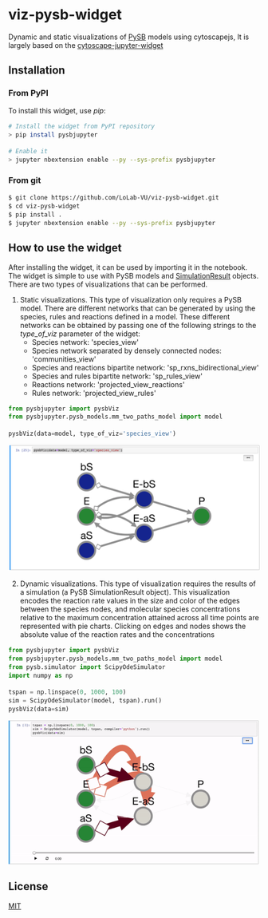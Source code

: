 # viz-pysb-widget
Dynamic and static visualizations of [PySB](http://pysb.org/) models using cytoscapejs, It is largely based on the 
[cytoscape-jupyter-widget](https://github.com/idekerlab/cytoscape-jupyter-widget)

## Installation

### From PyPI

To install this widget, use _pip_:

```bash
# Install the widget from PyPI repository
> pip install pysbjupyter

# Enable it
> jupyter nbextension enable --py --sys-prefix pysbjupyter
```
### From git
```bash
$ git clone https://github.com/LoLab-VU/viz-pysb-widget.git
$ cd viz-pysb-widget
$ pip install .
$ jupyter nbextension enable --py --sys-prefix pysbjupyter
```

## How to use the widget
After installing the widget, it can be used by importing it in the notebook. The widget is simple to use with PySB 
models and [SimulationResult](https://pysb.readthedocs.io/en/stable/modules/simulator.html#pysb.simulator.SimulationResult) 
objects. There are two types of visualizations that can be performed. 

1) Static visualizations. This type of visualization only requires a PySB model. There are different networks
that can be generated by using the species, rules and reactions defined in a model. These different networks
can be obtained by passing one of the following strings to the *type_of_viz* parameter of the widget:
    * Species network: 'species_view'
    * Species network separated by densely connected nodes: 'communities_view'
    * Species and reactions bipartite network: 'sp_rxns_bidirectional_view'
    * Species and rules bipartite network: 'sp_rules_view'
    * Reactions network: 'projected_view_reactions'
    * Rules network: 'projected_view_rules'
  

```python
from pysbjupyter import pysbViz
from pysbjupyter.pysb_models.mm_two_paths_model import model

pysbViz(data=model, type_of_viz='species_view')
```

![species_view](double_enzymatic_species.png)

2) Dynamic visualizations. This type of visualization requires the results of a simulation 
(a PySB SimulationResult object). This visualization encodes the reaction rate values in the size and color 
of the edges between the species nodes, and molecular species concentrations relative to the maximum
concentration attained across all time points are  represented with pie charts. Clicking on edges and 
nodes shows the absolute value of the reaction rates and the concentrations

```python
from pysbjupyter import pysbViz
from pysbjupyter.pysb_models.mm_two_paths_model import model
from pysb.simulator import ScipyOdeSimulator
import numpy as np

tspan = np.linspace(0, 1000, 100)
sim = ScipyOdeSimulator(model, tspan).run()
pysbViz(data=sim)
```

![enzymatic_reaction](pysbViz.gif)

## License

[MIT](https://opensource.org/licenses/MIT)
